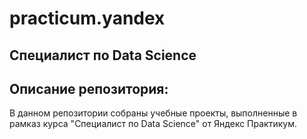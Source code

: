 # practicum.yandex
## Специалист по Data Science
## Описание репозитория: 

В данном репозитории собраны учебные проекты, выполненные в рамказ курса "Специалист по Data Science" от Яндекс Практикум.

